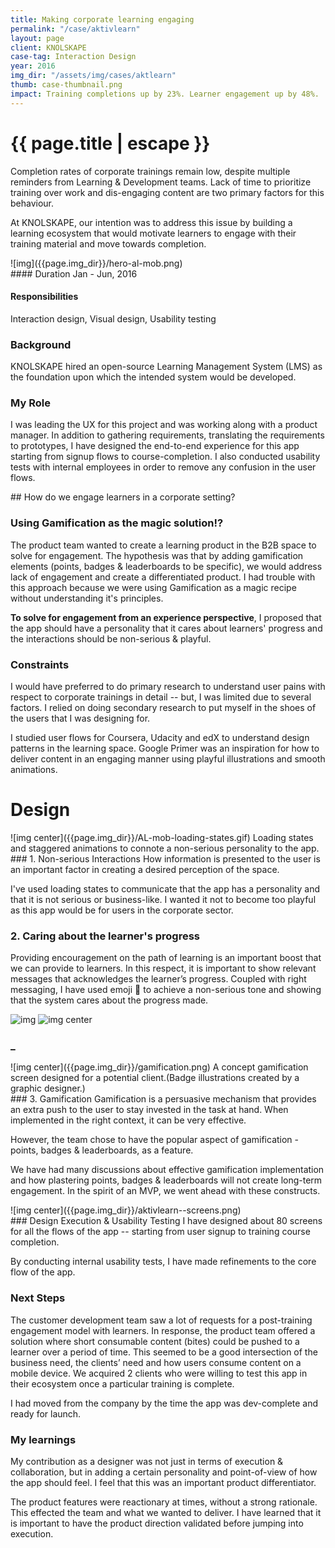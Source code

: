 ```yaml
---
title: Making corporate learning engaging
permalink: "/case/aktivlearn"
layout: page
client: KNOLSKAPE
case-tag: Interaction Design
year: 2016
img_dir: "/assets/img/cases/aktlearn"
thumb: case-thumbnail.png
impact: Training completions up by 23%. Learner engagement up by 48%.
---
```


<div class="overview">
<h1 class="post-title">{{ page.title | escape }}</h1>

Completion rates of corporate trainings remain low, despite multiple reminders from Learning & Development teams. Lack of time to prioritize training over work and dis-engaging content are two primary factors for this behaviour.

At KNOLSKAPE, our intention was to address this issue by building a learning ecosystem that would motivate learners to engage with their training material and move towards completion.

<div class="row">
<div class="col hero-img">
![img]({{page.img_dir}}/hero-al-mob.png)
</div>

<div class="col">
#### Duration
Jan - Jun, 2016

#### Responsibilities
Interaction design, Visual design, Usability testing

</div>
</div>
</div>

### Background

KNOLSKAPE hired an open-source Learning Management System (LMS) as the foundation upon which the intended system would be developed.

### My Role
I was leading the UX for this project and was working along with a product manager. In addition to gathering requirements, translating the requirements to prototypes, I have designed the end-to-end experience for this app starting from signup flows to course-completion. I also conducted usability tests with internal employees in order to remove any confusion in the user flows.

<div class='callout'>
## How do we engage learners in a corporate setting?
</div>

### Using Gamification as the magic solution!?
The product team wanted to create a learning product in the B2B space to solve for engagement. The hypothesis was that by adding gamification elements (points, badges & leaderboards to be specific), we would address lack of engagement and create a differentiated product. I had trouble with this approach because we were using Gamification as a magic recipe without understanding it's principles.

**To solve for engagement from an experience perspective**, I proposed that the app should have a personality that it cares about learners' progress and the interactions should be non-serious & playful.

### Constraints
I would have preferred to do primary research to understand user pains with respect to corporate trainings in detail -- but, I was limited due to several factors. I relied on doing secondary research to put myself in the shoes of the users that I was designing for.

I studied user flows for Coursera, Udacity and edX to understand design patterns in the learning space. Google Primer was an inspiration for how to deliver content in an engaging manner using playful illustrations and smooth animations.

# Design

<div class='img-section left'>
<div class='row'>
<div class='col'>
![img center]({{page.img_dir}}/AL-mob-loading-states.gif)
<span class='img-caption'> Loading states and staggered animations to connote a non-serious personality to the app. </span>
</div>
<div class='col'>
### 1. Non-serious Interactions
How information is presented to the user is an important factor in creating a desired perception of the space.

I've used loading states to communicate that the app has a  personality and that it is not serious or business-like. I wanted it not to become too playful as this app would be for users in the corporate sector.
</div>
</div>
</div>

### 2. Caring about the learner's progress
Providing encouragement on the path of learning is an important boost that we can provide to learners. In this respect, it is important to show relevant messages that acknowledges the learner’s progress. Coupled with right messaging, I have used emoji 🙌 to achieve a non-serious tone and showing that the system cares about the progress made. 

![img]({{page.img_dir}}/progress-screens-1.png)
![img center]({{page.img_dir}}/progress-screens-2.png)

### _ 

<div class='img-section right'>
<div class='row'>
<div class='col'>
![img center]({{page.img_dir}}/gamification.png)
<span class='img-caption'> A concept gamification screen designed for a potential client.(Badge illustrations created by a graphic designer.) </span>
</div>
<div class='col'>
### 3. Gamification
Gamification is a persuasive mechanism that provides an extra push to the user to stay invested in the task at hand. When implemented in the right context, it can be very effective.

However, the team chose to have the popular aspect of gamification  - points, badges & leaderboards, as a feature.

We have had many discussions about effective gamification implementation and how plastering points, badges & leaderboards will not create long-term engagement. In the spirit of an MVP,  we went ahead with these constructs.
</div>
</div>
</div>

<div class='img-section right'>
<div class='row'>
<div class='col'>
![img center]({{page.img_dir}}/aktivlearn--screens.png)
<span class='img-caption'>  </span>
</div>
<div class='col'>
### Design Execution & Usability Testing
I have designed about 80 screens for all the flows of the app -- starting from user signup to training course completion.

By conducting internal usability tests, I have made refinements to the core flow of the app.
</div>
</div>
</div>

### Next Steps
The customer development team saw a lot of requests for a post-training engagement model with learners. In response, the product team offered a solution where short consumable content (bites) could be pushed to a learner over a period of time. This seemed to be a good intersection of the business need, the clients’ need and how users consume content on a mobile device. We acquired 2 clients who were willing to test this app in their ecosystem once a particular training is complete.

I had moved from the company by the time the app was dev-complete and ready for launch.

### My learnings
My contribution as a designer was not just in terms of execution & collaboration, but in adding a certain personality and point-of-view of how the app should feel. I feel that this was an important product differentiator.

The product features were reactionary at times, without a strong rationale. This effected the team and what we wanted to deliver. I have learned that it is important to have the product direction validated before jumping into execution.